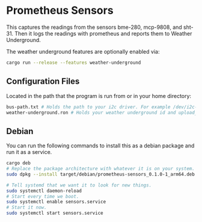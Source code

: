 # Prometheus Sensors

This captures the readings from the sensors bme-280, mcp-9808, and sht-31.
Then it logs the readings with prometheus and reports them to Weather
Underground.

The weather underground features are optionally enabled via:

```sh
cargo run --release --features weather-underground
```

## Configuration Files

Located in the path that the program is run from or in your home directory:

```sh
bus-path.txt # Holds the path to your i2c driver. For example /dev/i2c-1.
weather-underground.ron # Holds your weather underground id and upload_key.
```

## Debian

You can run the following commands to install this as a debian package and run
it as a service.

```sh
cargo deb
# Replace the package architecture with whatever it is on your system.
sudo dpkg --install target/debian/prometheus-sensors_0.1.0-1_arm64.deb

# Tell systemd that we want it to look for new things.
sudo systemctl daemon-reload
# Start every time we boot.
sudo systemctl enable sensors.service
# Start it now.
sudo systemctl start sensors.service
```
